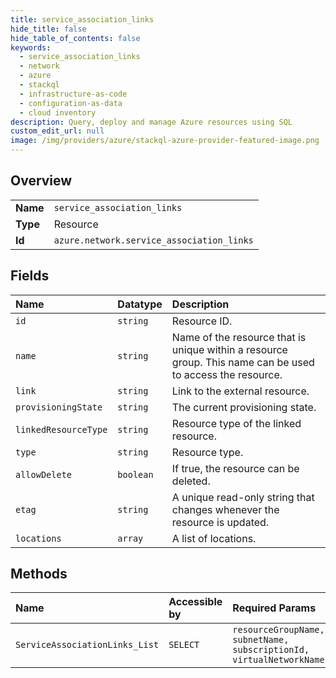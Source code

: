 ```yaml
---
title: service_association_links
hide_title: false
hide_table_of_contents: false
keywords:
  - service_association_links
  - network
  - azure    
  - stackql
  - infrastructure-as-code
  - configuration-as-data
  - cloud inventory
description: Query, deploy and manage Azure resources using SQL
custom_edit_url: null
image: /img/providers/azure/stackql-azure-provider-featured-image.png
---
```

  
    

## Overview
<table><tbody>
<tr><td><b>Name</b></td><td><code>service_association_links</code></td></tr>
<tr><td><b>Type</b></td><td>Resource</td></tr>
<tr><td><b>Id</b></td><td><code>azure.network.service_association_links</code></td></tr>
</tbody></table>

## Fields
| Name | Datatype | Description |
|:-----|:---------|:------------|
| `id` | `string` | Resource ID. |
| `name` | `string` | Name of the resource that is unique within a resource group. This name can be used to access the resource. |
| `link` | `string` | Link to the external resource. |
| `provisioningState` | `string` | The current provisioning state. |
| `linkedResourceType` | `string` | Resource type of the linked resource. |
| `type` | `string` | Resource type. |
| `allowDelete` | `boolean` | If true, the resource can be deleted. |
| `etag` | `string` | A unique read-only string that changes whenever the resource is updated. |
| `locations` | `array` | A list of locations. |
## Methods
| Name | Accessible by | Required Params |
|:-----|:--------------|:----------------|
| `ServiceAssociationLinks_List` | `SELECT` | `resourceGroupName, subnetName, subscriptionId, virtualNetworkName` |
